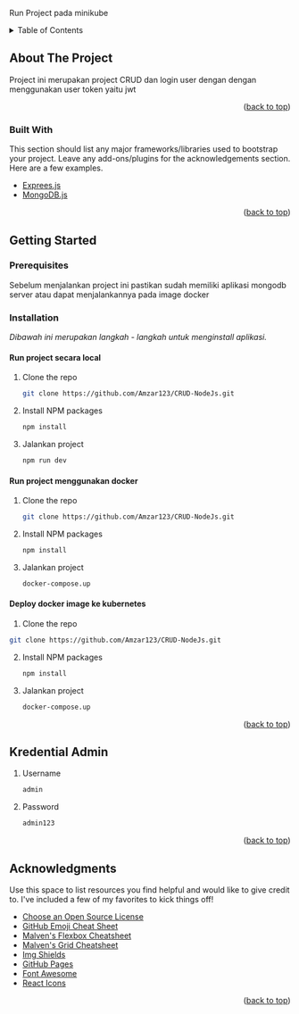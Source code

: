 
Run Project pada minikube

<div id="top"></div>
<!--
*** Thanks for checking out the Best-README-Template. If you have a suggestion
*** that would make this better, please fork the repo and create a pull request
*** or simply open an issue with the tag "enhancement".
*** Don't forget to give the project a star!
*** Thanks again! Now go create something AMAZING! :D
-->



<!-- PROJECT SHIELDS -->
<!--
*** I'm using markdown "reference style" links for readability.
*** Reference links are enclosed in brackets [ ] instead of parentheses ( ).
*** See the bottom of this document for the declaration of the reference variables
*** for contributors-url, forks-url, etc. This is an optional, concise syntax you may use.
*** https://www.markdownguide.org/basic-syntax/#reference-style-links
-->

<!-- TABLE OF CONTENTS -->
<details>
  <summary>Table of Contents</summary>
  <ol>
    <li>
      <a href="#about-the-project">About The Project</a>
      <ul>
        <li><a href="#built-with">Built With</a></li>
      </ul>
    </li>
    <li>
      <a href="#getting-started">Getting Started</a>
      <ul>
        <li><a href="#prerequisites">Prerequisites</a></li>
        <li><a href="#installation">Installation</a></li>
        <li><a href="#Run-project-secara-local">Run project secara local</a></li>
        <li><a href="#Run-project-menggunakan-docker">Run project menggunakan docker</a></li>
        <li><a href="#Deploy-docker-image-ke-kubernetes">Deploy docker image ke kubernetes</a></li>
      </ul>
    </li>
    <li><a href="#Kredential-Admin">Kredential Admin</a></li>
    <li><a href="#acknowledgments">Acknowledgments</a></li>
  </ol>
</details>



<!-- ABOUT THE PROJECT -->
## About The Project

Project ini merupakan project CRUD dan login user dengan dengan menggunakan user token yaitu jwt 

<p align="right">(<a href="#top">back to top</a>)</p>



### Built With

This section should list any major frameworks/libraries used to bootstrap your project. Leave any add-ons/plugins for the acknowledgements section. Here are a few examples.

* [Exprees.js](https://expressjs.com/)
* [MongoDB.js](https://www.mongodb.com/)

<p align="right">(<a href="#top">back to top</a>)</p>



<!-- GETTING STARTED -->
## Getting Started

### Prerequisites

Sebelum menjalankan project ini pastikan sudah memiliki aplikasi mongodb server atau dapat menjalankannya pada image docker 

### Installation

_Dibawah ini merupakan langkah - langkah untuk menginstall aplikasi._
#### Run project secara local

1. Clone the repo
   ```sh
   git clone https://github.com/Amzar123/CRUD-NodeJs.git
   ```
2. Install NPM packages
   ```sh
   npm install
   ```
3. Jalankan project
   ```sh
   npm run dev
   ```
   
#### Run project menggunakan docker 
1. Clone the repo
   ```sh
   git clone https://github.com/Amzar123/CRUD-NodeJs.git
   ```
2. Install NPM packages
   ```sh
   npm install
   ```
3. Jalankan project
   ```sh
   docker-compose.up
   ```
 #### Deploy docker image ke kubernetes
 1. Clone the repo
   ```sh
   git clone https://github.com/Amzar123/CRUD-NodeJs.git
   ```
2. Install NPM packages
   ```sh
   npm install
   ```
3. Jalankan project
   ```sh
   docker-compose.up
   ```
  
<p align="right">(<a href="#top">back to top</a>)</p>


<!-- GETTING STARTED -->
## Kredential Admin

1. Username
   ```sh
   admin
   ```
2. Password
   ```sh
   admin123
   ```

<p align="right">(<a href="#top">back to top</a>)</p>



<!-- ACKNOWLEDGMENTS -->
## Acknowledgments

Use this space to list resources you find helpful and would like to give credit to. I've included a few of my favorites to kick things off!

* [Choose an Open Source License](https://choosealicense.com)
* [GitHub Emoji Cheat Sheet](https://www.webpagefx.com/tools/emoji-cheat-sheet)
* [Malven's Flexbox Cheatsheet](https://flexbox.malven.co/)
* [Malven's Grid Cheatsheet](https://grid.malven.co/)
* [Img Shields](https://shields.io)
* [GitHub Pages](https://pages.github.com)
* [Font Awesome](https://fontawesome.com)
* [React Icons](https://react-icons.github.io/react-icons/search)

<p align="right">(<a href="#top">back to top</a>)</p>



<!-- MARKDOWN LINKS & IMAGES -->
<!-- https://www.markdownguide.org/basic-syntax/#reference-style-links -->
[contributors-shield]: https://img.shields.io/github/contributors/othneildrew/Best-README-Template.svg?style=for-the-badge
[contributors-url]: https://github.com/othneildrew/Best-README-Template/graphs/contributors
[forks-shield]: https://img.shields.io/github/forks/othneildrew/Best-README-Template.svg?style=for-the-badge
[forks-url]: https://github.com/othneildrew/Best-README-Template/network/members
[stars-shield]: https://img.shields.io/github/stars/othneildrew/Best-README-Template.svg?style=for-the-badge
[stars-url]: https://github.com/othneildrew/Best-README-Template/stargazers
[issues-shield]: https://img.shields.io/github/issues/othneildrew/Best-README-Template.svg?style=for-the-badge
[issues-url]: https://github.com/othneildrew/Best-README-Template/issues
[license-shield]: https://img.shields.io/github/license/othneildrew/Best-README-Template.svg?style=for-the-badge
[license-url]: https://github.com/othneildrew/Best-README-Template/blob/master/LICENSE.txt
[linkedin-shield]: https://img.shields.io/badge/-LinkedIn-black.svg?style=for-the-badge&logo=linkedin&colorB=555
[linkedin-url]: https://linkedin.com/in/othneildrew
[product-screenshot]: images/screenshot.png

